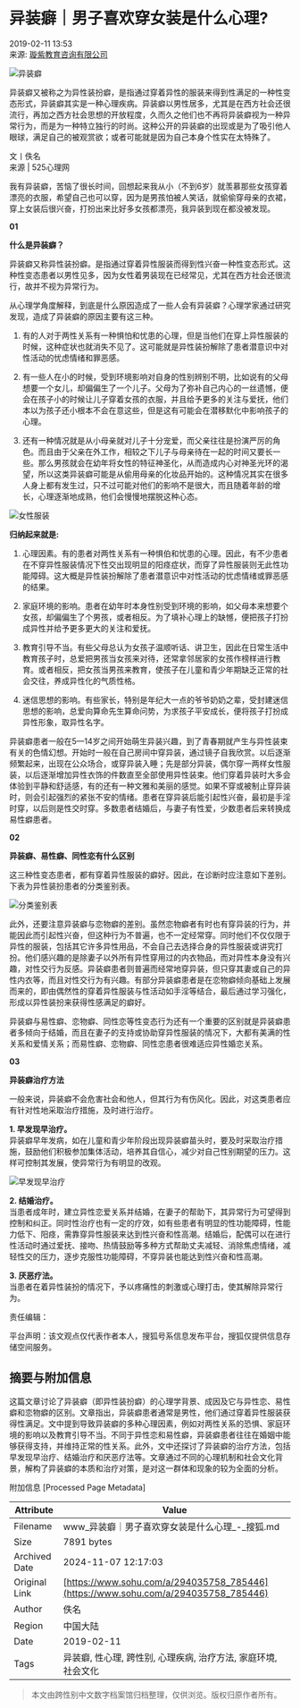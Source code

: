 # 异装癖｜男子喜欢穿女装是什么心理?

2019-02-11 13:53  
来源: [璇紫教育咨询有限公司](https://www.sohu.com/?spm=smpc.content-abroad.content.1.1730981786860Nh7TU2j)

![异装癖](http://5b0988e595225.cdn.sohucs.com/images/20190211/864f0c2f9e8941b0b4e7c064639d19d2.jpeg)

异装癖又被称之为异性装扮癖，是指通过穿着异性的服装来得到性满足的一种性变态形式，异装癖其实是一种心理疾病。异装癖以男性居多，尤其是在西方社会还很流行，再加之西方社会思想的开放程度，久而久之他们也不再将异装癖视为一种异常行为，而是为一种特立独行的时尚。这种公开的异装癖的出现或是为了吸引他人眼球，满足自己的被观赏欲；或者可能就是因为自己本身个性实在太特殊了。

文丨佚名  
来源 | 525心理网

我有异装癖，苦恼了很长时间，回想起来我从小（不到6岁）就羡慕那些女孩穿着漂亮的衣服，希望自己也可以穿，因为是男孩怕被人笑话，就偷偷穿母亲的衣裙，穿上女装后很兴奋，打扮出来比好多女孩都漂亮，我异装到现在都没被发现。

**01**

**什么是异装癖？**

异装癖又称异性装扮癖。是指通过穿着异性服装而得到性兴奋一种性变态形式。这种性变态患者以男性见多，因为女性着男装现在已经常见，尤其在西方社会还很流行，故并不视为异常行为。

从心理学角度解释，到底是什么原因造成了一些人会有异装癖？心理学家通过研究发现，造成了异装癖的原因主要有这三种。

1. 有的人对于两性关系有一种惧怕和忧患的心理，但是当他们在穿上异性服装的时候，这种症状也就消失不见了。这可能就是异性装扮解除了患者潜意识中对性活动的忧虑情绪和罪恶感。

2. 有一些人在小的时候，受到环境影响对自身的性别辨别不明，比如说有的父母想要一个女儿，却偏偏生了一个儿子。父母为了弥补自己内心的一丝遗憾，便会在孩子小的时候让儿子穿着女孩的衣服，并且给予更多的关注与爱抚，他们本以为孩子还小根本不会在意这些，但是这有可能会在潜移默化中影响孩子的心理。

3. 还有一种情况就是从小母亲就对儿子十分宠爱，而父亲往往是扮演严厉的角色。而且由于父亲在外工作，相较之下儿子与母亲待在一起的时间又要长一些。那么男孩就会在幼年将女性的特征神圣化，从而造成内心对神圣光环的渴望，所以这类异装癖可能是从偷用母亲的化妆品开始的。这种情况其实在很多人身上都有发生过，只不过可能对他们的影响不是很大，而且随着年龄的增长，心理逐渐地成熟，他们会慢慢地摆脱这种心态。

![女性服装](http://5b0988e595225.cdn.sohucs.com/images/20190211/603f00d83d6f487b9b7c6edba9297b54.jpeg)

**归纳起来就是:**

1. 心理因素。有的患者对两性关系有一种惧伯和忧患的心理。因此，有不少患者在不穿异性服装情况下性交出现明显的阳痉症状，而穿了异性服装则无此性功能障碍。这大概是异性装扮解除了患者潜意识中对性活动的忧虑情绪或罪恶感的结果。

2. 家庭环境的影响。患者在幼年时本身性别受到环境的影响，如父母本来想要个女孩，却偏偏生了个男孩，或者相反。为了填补心理上的缺憾，便把孩子打扮成异性并给予更多更大的关注和爱抚。

3. 教育引导不当。有些父母总认为女孩子温顺听话、讲卫生，因此在日常生活中教育孩子时，总爱把男孩当女孩来对待，还常拿邻居家的女孩作榜样进行教育。或者相反，把女孩当男孩来教育，使孩子在儿童和青少年期缺乏正常的社会交往，养成异性化的气质性格。

4. 迷信思想的影响。有些家长，特别是年纪大一点的爷爷奶奶之辈，受封建迷信思想的影响，总爱向算命先生算命问势，为求孩子平安成长，便将孩子打扮成异性形象，取异性名字。

异装癖患者一般在5—14岁之间开始萌生异装兴趣，到了青春期就产生与异性装束有关的色情幻想。开始时一般在自己房间中穿异装，通过镜子自我欣赏。以后逐渐频繁起来，出现在公众场合，或穿异装入睡；先是部分异装，偶尔穿一两样女性服装，以后逐渐增加异性衣饰的件数直至全部使用异性装束。他们穿着异装时大多会体验到平静和舒适感，有的还有一种文雅和美丽的感觉。如果不穿或被制止穿异装时，则会引起强烈的紧张不安的情绪。患者在穿异装后能引起性兴奋，最初是手淫时穿，以后则是性交时穿。多数患者结婚后，与妻子有性爱，少数患者后来转换成易性癖患者。

**02**

**异装癖、易性癖、同性恋有什么区别**

这三种性变态患者，都有穿着异性服装的癖好。因此，在诊断时应注意如下差别。下表为异性装扮患者的分类鉴别表。

![分类鉴别表](http://5b0988e595225.cdn.sohucs.com/images/20190211/f0cdb187789347b982011d5e5d9dee4d.png)

此外，还要注意异装癖与恋物癖的差别。虽然恋物癖者有时也有穿异装的行为，并能因此而引起性兴奋，但这种行为不普遍，也不一定经常穿。同时他们不仅仅限于异性的服装，包括其它许多异性用品，不会自己去选择合身的异性服装或讲究打扮。他们感兴趣的是除妻子以外所有异性穿用过的内衣物品，而对异性本身没有兴趣，对性交行为反感。异装癖患者则普遍而经常地穿异装，但只穿其妻或自己的异性内衣等，而且对性交行为有兴趣。有部分异装癖患者是在恋物癖倾向基础上发展而来的，即由偶然性的穿着异性服装与性活动如手淫等结合，最后通过学习强化，形成以异性装扮来获得性感满足的癖好。

异装癖与易性癖、恋物癖、同性恋等性变态行为还有一个重要的区别就是异装癖患者多倾向于结婚，而且在妻子的支持或协助穿异性服装的情况下，大都有美满的性关系和爱情关系；而易性癖、恋物癖、同性恋患者很难适应异性婚恋关系。

**03**

**异装癖治疗方法**

一般来说，异装癖不会危害社会和他人，但其行为有伤风化。因此，对这类患者应有针对性地采取治疗措施，及时进行治疗。

**1. 早发现早治疗。**  
异装癖早年发病，如在儿童和青少年阶段出现异装癖苗头时，要及时采取治疗措施，鼓励他们积极参加集体活动，培养其自信心，减少对自己性别期望的压力。这样可控制其发展，使异常行为有明显的改观。

![早发现早治疗](http://5b0988e595225.cdn.sohucs.com/images/20190211/9d7329e9592d417caf42b47d3fbb7a16.jpeg)

**2. 结婚治疗。**  
当患者成年时，建立异性恋爱关系并结婚，在妻子的帮助下，其异常行为可望得到控制和纠正。同时性治疗也有一定的疗效，如有些患者有明显的性功能障碍，性能力低下、阳痉，需靠穿异性服装来达到性兴奋和性高潮。结婚后，配偶可以在进行性活动时通过爱抚、接吻、热情鼓励等多种方式帮助丈夫减轻、消除焦虑情绪，减轻性交的压力，逐步克服性功能障碍，不穿异装也能达到性兴奋和性高潮。

**3. 厌恶疗法。**  
当患者在着异性装扮的情况下，予以疼痛性的刺激或心理打击，使其解除异常行为。

责任编辑：

平台声明：该文观点仅代表作者本人，搜狐号系信息发布平台，搜狐仅提供信息存储空间服务。

## 摘要与附加信息

<!-- tcd_abstract -->
这篇文章讨论了异装癖（即异性装扮癖）的心理学背景、成因及它与异性恋、易性癖和恋物癖的区别。文章指出，异装癖患者通常是男性，他们通过穿着异性服装获得性满足。文中提到导致异装癖的多种心理因素，例如对两性关系的恐惧、家庭环境的影响以及教育引导不当。不同于异性恋和易性癖，异装癖患者往往在婚姻中能够获得支持，并维持正常的性关系。此外，文中还探讨了异装癖的治疗方法，包括早发现早治疗、结婚治疗和厌恶疗法等。文章通过不同的心理机制和社会文化背景，解构了异装癖的本质和治疗对策，是对这一群体和现象的较为全面的分析。
<!-- tcd_abstract_end -->

附加信息 [Processed Page Metadata]

| Attribute       | Value                                  |
|-----------------|----------------------------------------|
| Filename        | www_异装癖｜男子喜欢穿女装是什么心理_-_搜狐.md                             |
| Size            | 7891 bytes                           |
| Archived Date   | 2024-11-07 12:17:03                             |
| Original Link   | [https://www.sohu.com/a/294035758_785446](https://www.sohu.com/a/294035758_785446)                       |
| Author          | 佚名                               |
| Region          | 中国大陆                               |
| Date            | 2019-02-11                                 |
| Tags            | 异装癖, 性心理, 跨性别, 心理疾病, 治疗方法, 家庭环境, 社会文化                                 |
>
> 本文由跨性别中文数字档案馆归档整理，仅供浏览。版权归原作者所有。
>